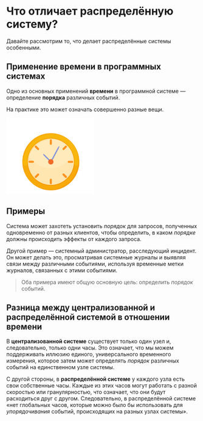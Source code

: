 
# Что отличает распределённую систему?

Давайте рассмотрим то, что делает распределённые системы особенными.


## Применение времени в программных системах

Одно из основных применений **времени** в программной системе — определение **порядка** различных событий.

На практике это может означать совершенно разные вещи.

![img.png](img/img.png)

## Примеры

Система может захотеть установить *порядок* для запросов, полученных одновременно от разных клиентов, чтобы определить, в каком *порядке* должны происходить эффекты от каждого запроса.

Другой пример — системный администратор, расследующий инцидент. Он может делать это, просматривая системные журналы и выявляя связи между различными событиями, используя временные метки журналов, связанных с этими событиями.

> Оба примера имеют общую основную цель: определить *порядок* событий.

## Разница между централизованной и распределённой системой в отношении времени

В **централизованной системе** существует только один узел и, следовательно, только одни часы. Это означает, что мы можем поддерживать иллюзию единого, универсального временного измерения, которое затем может определять *порядок* различных событий на единственном узле системы.

С другой стороны, в **распределённой системе** у каждого узла есть свои собственные часы. Каждые из этих часов могут работать с разной скоростью или гранулярностью, что означает, что они будут расходиться друг с другом. Следовательно, в распределённой системе «нет глобальных часов, которые можно было бы использовать для *упорядочивания* событий, происходящих на разных узлах системы».